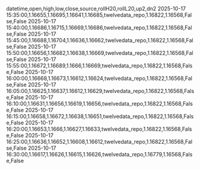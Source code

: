 datetime,open,high,low,close,source,rollH20,rollL20,up2,dn2
2025-10-17 15:35:00,1.16655,1.16695,1.16641,1.16685,twelvedata_repo,1.16822,1.16568,False,False
2025-10-17 15:40:00,1.16686,1.16715,1.16669,1.16686,twelvedata_repo,1.16822,1.16568,False,False
2025-10-17 15:45:00,1.16688,1.16704,1.16636,1.16662,twelvedata_repo,1.16822,1.16568,False,False
2025-10-17 15:50:00,1.16656,1.16682,1.16638,1.16669,twelvedata_repo,1.16822,1.16568,False,False
2025-10-17 15:55:00,1.16672,1.16689,1.1666,1.16669,twelvedata_repo,1.16822,1.16568,False,False
2025-10-17 16:00:00,1.16668,1.16673,1.16612,1.16624,twelvedata_repo,1.16822,1.16568,False,False
2025-10-17 16:05:00,1.16625,1.16637,1.16612,1.16629,twelvedata_repo,1.16822,1.16568,False,False
2025-10-17 16:10:00,1.16631,1.16656,1.16619,1.16656,twelvedata_repo,1.16822,1.16568,False,False
2025-10-17 16:15:00,1.16658,1.16672,1.16638,1.16651,twelvedata_repo,1.16822,1.16568,False,False
2025-10-17 16:20:00,1.16653,1.1666,1.16627,1.16633,twelvedata_repo,1.16822,1.16568,False,False
2025-10-17 16:25:00,1.16636,1.16652,1.16608,1.16612,twelvedata_repo,1.16822,1.16568,False,False
2025-10-17 16:30:00,1.16617,1.16626,1.16615,1.16626,twelvedata_repo,1.16779,1.16568,False,False
